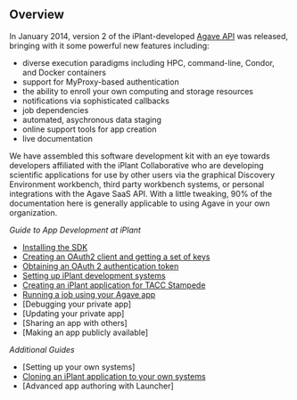 Overview
--------
In January 2014, version 2 of the iPlant-developed [Agave API](http://agaveapi.co/) was released, bringing with it some powerful new features including:
* diverse execution paradigms including HPC, command-line, Condor, and Docker containers
* support for MyProxy-based authentication
* the ability to enroll your own computing and storage resources
* notifications via sophisticated callbacks
* job dependencies
* automated, asychronous data staging
* online support tools for app creation
* live documentation

We have assembled this software development kit with an eye towards developers affiliated with the iPlant Collaborative who are developing scientific applications for use by other users via the graphical Discovery Environment workbench, third party workbench systems, or personal integrations with the Agave SaaS API. With a little tweaking, 90% of the documentation here is generally applicable to using Agave in your own organization.

*Guide to App Development at iPlant*
* [Installing the SDK](docs/install-sdk.md)
* [Creating an OAuth2 client and getting a set of keys](docs/client-create.md)
* [Obtaining an OAuth 2 authentication token](docs/set-token.md)
* [Setting up iPlant development systems](docs/iplant-systems.md)
* [Creating an iPlant application for TACC Stampede](docs/iplant-first-app.md)
* [Running a job using your Agave app](docs/iplant-first-app-job.md)
* [Debugging your private app]
* [Updating your private app]
* [Sharing an app with others]
* [Making an app publicly available]

*Additional Guides*
* [Setting up your own systems]
* [Cloning an iPlant application to your own systems](docs/iplant-clone-app.md)
* [Advanced app authoring with Launcher]
